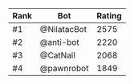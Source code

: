 Rank|Bot|Rating
---|---|---
#1|@NilatacBot|2575
#2|@anti-bot|2220
#3|@CatNail|2068
#4|@pawnrobot|1849
